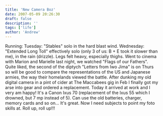 ```yaml
---
title: 'New Camera Boz'
date: 2007-05-09 20:26:30
draft: false
description: ''
tags: ['life']
author: 'Andrew'
---
```


Running: Tuesday: "Stables" solo in the hard blast wind. Wednesday: "Extended Long Toll" effectively solo (only 3 of us: B + E took it slower than me), in the rain (drizzle). Legs felt heavy, especially thighs. Went to cinema with Marion and Marielle last night, we watched "Flags of our Fathers". Quite liked, the second of the diptych "Letters from Iwo Jima" is on Thurs so will be good to compare the representations of the US and Japanese armies, the way their homelands viewed the battle. After dunking my old digital camera in a pint of cider at The Maccabees gig in Feb I finally got my arse into gear and ordered a replacement. Today it arrived at work and I very am happy! It's a Canon Ixus 70 (replacement of the Ixus 55 which I drowned, but 7 mp instead of 5). Can use the old batteries, charger, memory cards and so on... It's great. Now I need subjects to point my foto skills at. Roll up, roll up!!!
